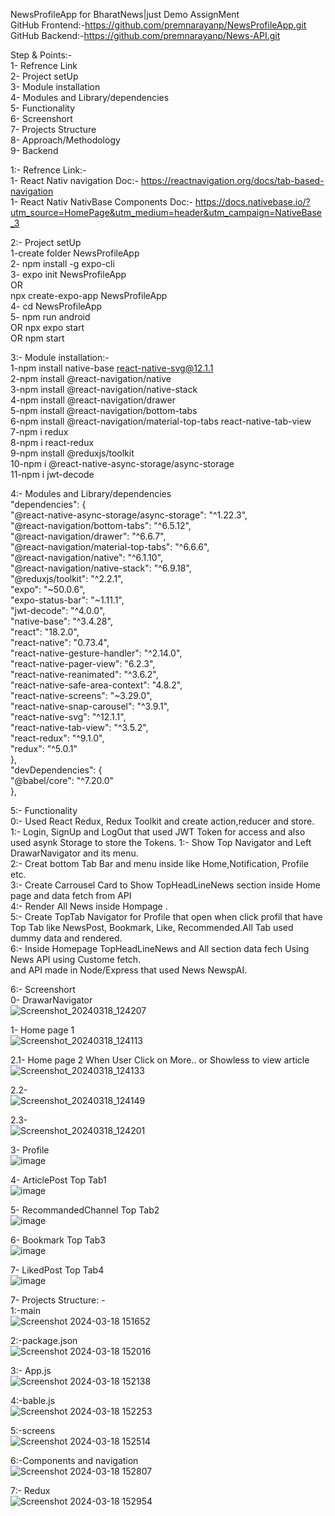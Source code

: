 NewsProfileApp for BharatNews|just Demo AssignMent   
GitHub Frontend:-https://github.com/premnarayanp/NewsProfileApp.git    
GitHub Backend:-https://github.com/premnarayanp/News-API.git  

Step & Points:-  
1- Refrence Link  
2- Project setUp   
3- Module installation   
4- Modules and Library/dependencies  
5- Functionality  
6- Screenshort   
7- Projects Structure   
8- Approach/Methodology  
9- Backend  




1:- Refrence Link:-   
1- React Nativ navigation Doc:- https://reactnavigation.org/docs/tab-based-navigation  
1- React Nativ  NativBase Components Doc:- https://docs.nativebase.io/?utm_source=HomePage&utm_medium=header&utm_campaign=NativeBase_3  

 
2:- Project setUp  
1-create folder NewsProfileApp  
2- npm install -g expo-cli  
3- expo init NewsProfileApp  
OR  
npx create-expo-app NewsProfileApp    
4- cd NewsProfileApp   
5- npm run android   
OR npx expo start  
OR npm start

3:- Module installation:-  
1-npm install native-base react-native-svg@12.1.1  
2-npm install @react-navigation/native  
3-npm install @react-navigation/native-stack  
4-npm install @react-navigation/drawer  
5-npm install @react-navigation/bottom-tabs   
6-npm install @react-navigation/material-top-tabs react-native-tab-view  
7-npm i redux  
8-npm i react-redux  
9-npm install @reduxjs/toolkit    
10-npm i @react-native-async-storage/async-storage  
11-npm i jwt-decode

4:- Modules and Library/dependencies    
 "dependencies": {   
    "@react-native-async-storage/async-storage": "^1.22.3",  
    "@react-navigation/bottom-tabs": "^6.5.12",   
    "@react-navigation/drawer": "^6.6.7",   
    "@react-navigation/material-top-tabs": "^6.6.6",   
    "@react-navigation/native": "^6.1.10",   
    "@react-navigation/native-stack": "^6.9.18",   
    "@reduxjs/toolkit": "^2.2.1",   
    "expo": "~50.0.6",   
    "expo-status-bar": "~1.11.1",   
    "jwt-decode": "^4.0.0",   
    "native-base": "^3.4.28",   
    "react": "18.2.0",   
    "react-native": "0.73.4",   
    "react-native-gesture-handler": "^2.14.0",   
    "react-native-pager-view": "6.2.3",   
    "react-native-reanimated": "^3.6.2",   
    "react-native-safe-area-context": "4.8.2",   
    "react-native-screens": "~3.29.0",    
    "react-native-snap-carousel": "^3.9.1",   
    "react-native-svg": "^12.1.1",   
    "react-native-tab-view": "^3.5.2",   
    "react-redux": "^9.1.0",   
    "redux": "^5.0.1"   
  },   
  "devDependencies": {   
    "@babel/core": "^7.20.0"   
  },   

5:- Functionality  
0:- Used React Redux, Redux Toolkit and create action,reducer and store.  
1:- Login, SignUp and LogOut that used JWT Token for access and also used asynk Storage to store the Tokens.
1:- Show Top Navigator and Left DrawarNavigator and its menu.     
2:- Creat bottom Tab Bar and menu inside like Home,Notification, Profile etc.   
3:- Create Carrousel Card to Show TopHeadLineNews section inside Home page and data fetch from API     
4:- Render All News inside Hompage .     
5:- Create TopTab Navigator for Profile that open when click profil that have Top Tab like  NewsPost, Bookmark, Like, Recommended.All Tab used dummy data and rendered.  
6:- Inside Homepage TopHeadLineNews and All  section data fech Using News API using Custome fetch.  
    and API made in Node/Express that used News NewspAI.
    


6:- Screenshort   
0- DrawarNavigator  
![Screenshot_20240318_124207](https://github.com/premnarayanp/NewsProfileApp/assets/124772915/5072642a-0445-45bd-b67f-d16ce914c506)  

1- Home page 1  
![Screenshot_20240318_124113](https://github.com/premnarayanp/NewsProfileApp/assets/124772915/ef32c711-5fb4-4646-b60f-45307c3a6336)   

2.1- Home page 2 When User Click on More.. or Showless to view article    
![Screenshot_20240318_124133](https://github.com/premnarayanp/NewsProfileApp/assets/124772915/735a3e9f-b1a2-454b-8adf-a232fe2fa470)   

2.2-  
![Screenshot_20240318_124149](https://github.com/premnarayanp/NewsProfileApp/assets/124772915/d4af7d2d-0f11-4e07-8f3d-4683d7410335)   

2.3-    
![Screenshot_20240318_124201](https://github.com/premnarayanp/NewsProfileApp/assets/124772915/ac45f2cb-9cb0-409e-9a96-9fd21e6f709b)   


3- Profile  
![image](https://github.com/premnarayanp/NewsProfileApp/assets/124772915/591bd15e-4557-4f21-8fdd-d497a37971d6)   

4- ArticlePost Top Tab1  
![image](https://github.com/premnarayanp/NewsProfileApp/assets/124772915/c77b2543-d95b-4937-bb35-439a862944b5)  

5- RecommandedChannel Top Tab2  
![image](https://github.com/premnarayanp/NewsProfileApp/assets/124772915/c8c492c7-8896-43a8-984d-b1b86ef3e5fe)  

6- Bookmark Top Tab3  
![image](https://github.com/premnarayanp/NewsProfileApp/assets/124772915/615f3a30-a162-4fe8-ac15-84f4bd58da57)   

7- LikedPost Top Tab4   
![image](https://github.com/premnarayanp/NewsProfileApp/assets/124772915/e04d8e0c-50ab-4666-94bc-60b0f38ff20a)     


7- Projects Structure: -   
1:-main    
![Screenshot 2024-03-18 151652](https://github.com/premnarayanp/NewsProfileApp/assets/124772915/5a245d12-ff1b-4ad8-8b64-a00b83fce217)  
  
2:-package.json   
![Screenshot 2024-03-18 152016](https://github.com/premnarayanp/NewsProfileApp/assets/124772915/112552b6-553d-403d-be53-1cf430d18dc0)   

3:- App.js   
![Screenshot 2024-03-18 152138](https://github.com/premnarayanp/NewsProfileApp/assets/124772915/b108d976-ce91-42ea-84a1-b5f9c86743b2)  

4:-bable.js   
![Screenshot 2024-03-18 152253](https://github.com/premnarayanp/NewsProfileApp/assets/124772915/77cd943e-bd96-4612-b897-e48c11e855b7)   

5:-screens   
![Screenshot 2024-03-18 152514](https://github.com/premnarayanp/NewsProfileApp/assets/124772915/dafca6cf-5b08-4505-b6e7-90bcccf3ca58)   

6:-Components and navigation    
![Screenshot 2024-03-18 152807](https://github.com/premnarayanp/NewsProfileApp/assets/124772915/95f43875-ab9b-41b0-92ec-d53bb05a19d0)  
  
7:- Redux   
![Screenshot 2024-03-18 152954](https://github.com/premnarayanp/NewsProfileApp/assets/124772915/2c7f8e37-1d1d-4c49-989b-a2ea2bdf324e)  

